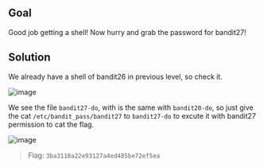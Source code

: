 ## Goal
Good job getting a shell! Now hurry and grab the password for bandit27!

## Solution
We already have a shell of bandit26 in previous level, so check it.  

![image](https://user-images.githubusercontent.com/44528004/136642944-6a7bd510-4ba6-457d-9ca3-611276bf58c7.png)  

We see the file `bandit27-do`, with is the same with `bandit20-do`, so just give the cat `/etc/bandit_pass/bandit27` to `bandit27-do` to excute it with bandit27 permission to cat the flag.  

![image](https://user-images.githubusercontent.com/44528004/136642957-cedd0ce1-479e-4ff9-8885-3dc50a46746a.png)

> Flag: `3ba3118a22e93127a4ed485be72ef5ea`
